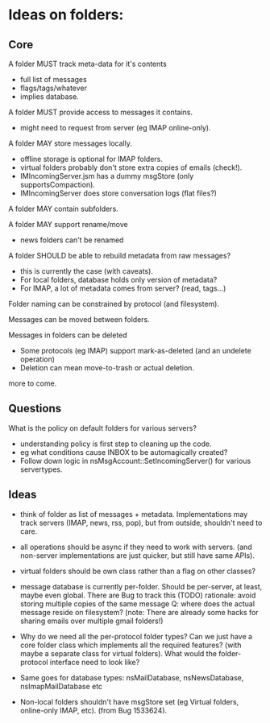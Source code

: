 # Ideas on folders:

## Core

A folder MUST track meta-data for it's contents
  - full list of messages
  - flags/tags/whatever
  - implies database.

A folder MUST provide access to messages it contains.
  - might need to request from server (eg IMAP online-only).

A folder MAY store messages locally.
  - offline storage is optional for IMAP folders.
  - virtual folders probably don't store extra copies of emails (check!).
  - IMIncomingServer.jsm has a dummy msgStore (only supportsCompaction).
  - IMIncomingServer does store conversation logs (flat files?)

A folder MAY contain subfolders.

A folder MAY support rename/move
  - news folders can't be renamed

A folder SHOULD be able to rebuild metadata from raw messages?
  - this is currently the case (with caveats).
  - For local folders, database holds only version of metadata?
  - For IMAP, a lot of metadata comes from server? (read, tags...)

Folder naming can be constrained by protocol (and filesystem).

Messages can be moved between folders.

Messages in folders can be deleted
  - Some protocols (eg IMAP) support mark-as-deleted (and an undelete operation)
  - Deletion can mean move-to-trash or actual deletion.

more to come.

## Questions

What is the policy on default folders for various servers?
  - understanding policy is first step to cleaning up the code.
  - eg what conditions cause INBOX to be automagically created?
  - Follow down logic in nsMsgAccount::SetIncomingServer() for various servertypes.

## Ideas

- think of folder as list of messages + metadata.
  Implementations may track servers (IMAP, news, rss, pop), but from outside,
  shouldn't need to care.

- all operations should be async if they need to work with servers. (and
  non-server implementations are just quicker, but still have same APIs).

- virtual folders should be own class rather than a flag on other classes?

- message database is currently per-folder. Should be per-server, at least,
  maybe even global. There are Bug to track this (TODO)
  rationale: avoid storing multiple copies of the same message
  Q: where does the actual message reside on filesystem?
  (note: There are already some hacks for sharing emails over multiple gmail
  folders!)

- Why do we need all the per-protocol folder types?
  Can we just have a core folder class which implements all the required features?
  (with maybe a separate class for virtual folders).
  What would the folder-protocol interface need to look like?

-  Same goes for database types: nsMailDatabase, nsNewsDatabase, nsImapMailDatabase etc

- Non-local folders shouldn't have msgStore set (eg Virtual folders, online-only IMAP, etc). (from Bug 1533624).


